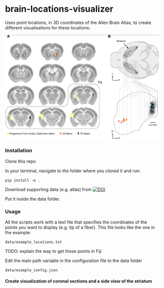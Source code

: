 # brain-locations-visualizer

Uses point locations, in 3D coordinates of the Allen Brain Atlas, to create different visualisations for these locations:
<p align="middle">
  <img src="docs/imgs/main.png" width=550>
</p>

### Installation

Clone this repo

In your terminal, navigate to the folder where you cloned it and run:
```
pip install -e .
```

Download supporting data (e.g. atlas) from [![DOI](https://zenodo.org/badge/DOI/10.5281/zenodo.7501966.svg)](https://doi.org/10.5281/zenodo.7501966)

Put it inside the data folder.

### Usage

All the scripts work with a text file that specifies the coordinates of the points you want to display (e.g. tip of a fiber).
This file looks like the one in the example:
```
data/example_locations.txt
```

TODO: explain the way to get these points in Fiji

Edit the main path variable in the configuration file to the data folder
```
data/example_config.json
```

#### Create visualization of coronal sections and a side view of the striatum

